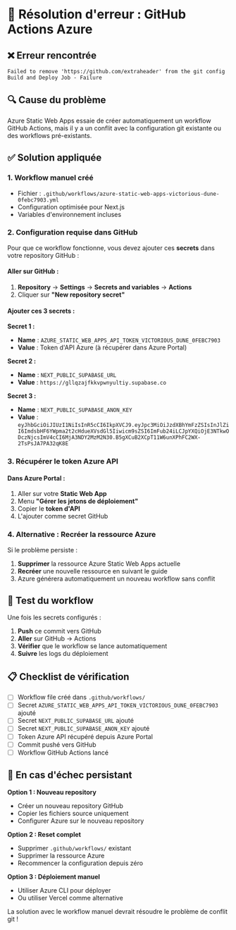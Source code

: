 # 🔧 Résolution d'erreur : GitHub Actions Azure

## ❌ Erreur rencontrée
```
Failed to remove 'https://github.com/extraheader' from the git config
Build and Deploy Job - Failure
```

## 🔍 Cause du problème
Azure Static Web Apps essaie de créer automatiquement un workflow GitHub Actions, mais il y a un conflit avec la configuration git existante ou des workflows pré-existants.

## ✅ Solution appliquée

### 1. Workflow manuel créé
- Fichier : `.github/workflows/azure-static-web-apps-victorious-dune-0febc7903.yml`
- Configuration optimisée pour Next.js
- Variables d'environnement incluses

### 2. Configuration requise dans GitHub

Pour que ce workflow fonctionne, vous devez ajouter ces **secrets** dans votre repository GitHub :

#### Aller sur GitHub :
1. **Repository** → **Settings** → **Secrets and variables** → **Actions**
2. Cliquer sur **"New repository secret"**

#### Ajouter ces 3 secrets :

**Secret 1 :**
- **Name** : `AZURE_STATIC_WEB_APPS_API_TOKEN_VICTORIOUS_DUNE_0FEBC7903`
- **Value** : Token d'API Azure (à récupérer dans Azure Portal)

**Secret 2 :**
- **Name** : `NEXT_PUBLIC_SUPABASE_URL`
- **Value** : `https://gllqzajfkkvpwnyultiy.supabase.co`

**Secret 3 :**
- **Name** : `NEXT_PUBLIC_SUPABASE_ANON_KEY`
- **Value** : `eyJhbGciOiJIUzI1NiIsInR5cCI6IkpXVCJ9.eyJpc3MiOiJzdXBhYmFzZSIsInJlZiI6ImdsbHF6YWpma2t2cHdueXVsdGl5Iiwicm9sZSI6ImFub24iLCJpYXQiOjE3NTkwODczNjcsImV4cCI6MjA3NDY2MzM2N30.B5gXCuB2XCpT11W6unXPhFC2WX-2TsPsJA7PA32qK8E`

### 3. Récupérer le token Azure API

#### Dans Azure Portal :
1. Aller sur votre **Static Web App**
2. Menu **"Gérer les jetons de déploiement"**
3. Copier le **token d'API**
4. L'ajouter comme secret GitHub

### 4. Alternative : Recréer la ressource Azure

Si le problème persiste :

1. **Supprimer** la ressource Azure Static Web Apps actuelle
2. **Recréer** une nouvelle ressource en suivant le guide
3. Azure générera automatiquement un nouveau workflow sans conflit

## 🚀 Test du workflow

Une fois les secrets configurés :

1. **Push** ce commit vers GitHub
2. **Aller** sur GitHub → Actions
3. **Vérifier** que le workflow se lance automatiquement
4. **Suivre** les logs du déploiement

## 📋 Checklist de vérification

- [ ] Workflow file créé dans `.github/workflows/`
- [ ] Secret `AZURE_STATIC_WEB_APPS_API_TOKEN_VICTORIOUS_DUNE_0FEBC7903` ajouté
- [ ] Secret `NEXT_PUBLIC_SUPABASE_URL` ajouté
- [ ] Secret `NEXT_PUBLIC_SUPABASE_ANON_KEY` ajouté
- [ ] Token Azure API récupéré depuis Azure Portal
- [ ] Commit pushé vers GitHub
- [ ] Workflow GitHub Actions lancé

## 🔄 En cas d'échec persistant

**Option 1 : Nouveau repository**
- Créer un nouveau repository GitHub
- Copier les fichiers source uniquement
- Configurer Azure sur le nouveau repository

**Option 2 : Reset complet**
- Supprimer `.github/workflows/` existant
- Supprimer la ressource Azure
- Recommencer la configuration depuis zéro

**Option 3 : Déploiement manuel**
- Utiliser Azure CLI pour déployer
- Ou utiliser Vercel comme alternative

La solution avec le workflow manuel devrait résoudre le problème de conflit git !